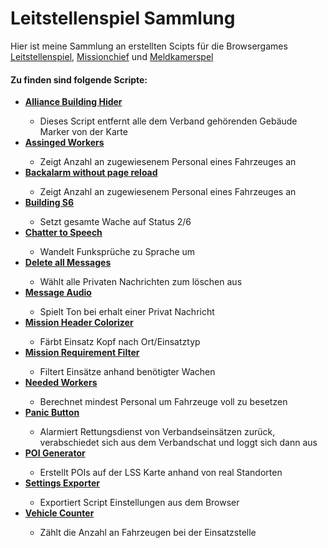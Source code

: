 <h1>Leitstellenspiel Sammlung</h1>
Hier ist meine Sammlung an erstellten Scipts für die Browsergames
<a href="https://www.leitstellenspiel.de/">Leitstellenspiel</a>,
<a href="http://missionchief.com/">Missionchief</a> und
<a href="https://www.meldkamerspel.com/">Meldkamerspel</a>

<h4>Zu finden sind folgende Scripte:</h3>

<ul>
    <li><b><a href="https://github.com/LennardTFD/LeitstellenspielScripte/tree/master/LSS_AllianceBuildingHider">
    Alliance Building Hider</a></b></li>
        <ul><li>Dieses Script entfernt alle dem Verband gehörenden Gebäude Marker von der Karte</li></ul>
    <li><b><a href="https://github.com/LennardTFD/LeitstellenspielScripte/tree/master/LSS_AssignedWorkers">
    Assinged Workers</a></b></li>
        <ul><li>Zeigt Anzahl an zugewiesenem Personal eines Fahrzeuges an</li></ul>
    <li><b><a href="https://github.com/LennardTFD/LeitstellenspielScripte/tree/master/LSS_BackalarmWithoutPageReload">
    Backalarm without page reload</a></b></li>
        <ul><li>Zeigt Anzahl an zugewiesenem Personal eines Fahrzeuges an</li></ul>
    <li><b><a href="https://github.com/LennardTFD/LeitstellenspielScripte/tree/master/LSS_BuildingS6">
        Building S6</a></b></li>
            <ul><li>Setzt gesamte Wache auf Status 2/6</li></ul>
    <li><b><a href="https://github.com/LennardTFD/LeitstellenspielScripte/tree/master/LSS_ChatterToSpeech">
    Chatter to Speech</a></b></li>
        <ul><li>Wandelt Funksprüche zu Sprache um</li></ul>
    <li><b><a href="https://github.com/LennardTFD/LeitstellenspielScripte/tree/master/LSS_DeleteAllMessages">
    Delete all Messages</a></b></li>
        <ul><li>Wählt alle Privaten Nachrichten zum löschen aus</li></ul>
    <li><b><a href="https://github.com/LennardTFD/LeitstellenspielScripte/tree/master/LSS_MessageAudio">
        Message Audio</a></b></li>
            <ul><li>Spielt Ton bei erhalt einer Privat Nachricht</li></ul>
    <li><b><a href="https://github.com/LennardTFD/LeitstellenspielScripte/tree/master/LSS_MissionHeaderColorizer">
    Mission Header Colorizer</a></b></li>
        <ul><li>Färbt Einsatz Kopf nach Ort/Einsatztyp</li></ul>
    <li><b><a href="https://github.com/LennardTFD/LeitstellenspielScripte/tree/master/LSS_MissionReqFilter">
        Mission Requirement Filter</a></b></li>
            <ul><li>Filtert Einsätze anhand benötigter Wachen</li></ul>
    <li><b><a href="https://github.com/LennardTFD/LeitstellenspielScripte/tree/master/LSS_NeededWorkers">
    Needed Workers</a></b></li>
        <ul><li>Berechnet mindest Personal um Fahrzeuge voll zu besetzen</li></ul>
    <li><b><a href="https://github.com/LennardTFD/LeitstellenspielScripte/tree/master/LSS_PanicButton">
    Panic Button</a></b></li>
        <ul><li>Alarmiert Rettungsdienst von Verbandseinsätzen zurück,<br>
        verabschiedet sich aus dem Verbandschat und loggt sich dann aus</li></ul>
    <li><b><a href="https://github.com/LennardTFD/LeitstellenspielScripte/tree/master/LSS_POIGenerator">
        POI Generator</a></b></li>
            <ul><li>Erstellt POIs auf der LSS Karte anhand von real Standorten</li></ul>
    <li><b><a href="https://github.com/LennardTFD/LeitstellenspielScripte/tree/master/LSS_SettingsExporter">
    Settings Exporter</a></b></li>
        <ul><li>Exportiert Script Einstellungen aus dem Browser</li></ul>
    <!--<li><b><a href="https://github.com/LennardTFD/LeitstellenspielScripte/tree/master/LSS_StationLocator">
        Station Locator</a></b></li>
            <ul><li>Makiert ungebaute Wachen auf Karte, nach real Standorten (Unfinished)</li></ul>-->
    <li><b><a href="https://github.com/LennardTFD/LeitstellenspielScripte/tree/master/LSS_VehicleCounter">
    Vehicle Counter</a></b></li>
        <ul><li>Zählt die Anzahl an Fahrzeugen bei der Einsatzstelle</li></ul>
</ul>
